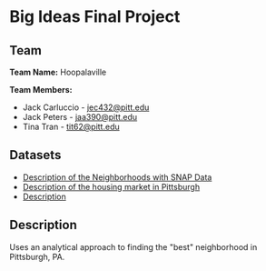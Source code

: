 # Big Ideas Final Project

## Team
**Team Name:** Hoopalaville

**Team Members:**
* Jack Carluccio - jec432@pitt.edu
* Jack Peters - jaa390@pitt.edu
* Tina Tran - tit62@pitt.edu

## Datasets
* [Description of the Neighborhoods with SNAP Data](https://data.wprdc.org/dataset/neighborhoods-with-snap-data/resource/bce22c26-9d3e-4e3f-8405-a35c4b7765b6)
* [Description of the housing market in Pittsburgh](https://data.wprdc.org/dataset/market-value-analysis-allegheny-county-economic-development)
* [Description]()

## Description
Uses an analytical approach to finding the "best" neighborhood in Pittsburgh, PA.
